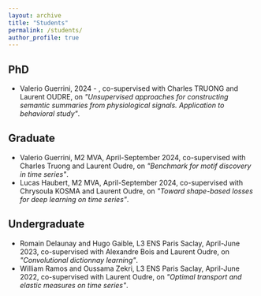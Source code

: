 ```yaml
---
layout: archive
title: "Students"
permalink: /students/
author_profile: true
---
```


## PhD
- Valerio Guerrini, 2024 - , co-supervised with Charles TRUONG and Laurent OUDRE, on *"Unsupervised approaches for constructing semantic summaries from physiological signals. Application to behavioral study"*.   


## Graduate
- Valerio Guerrini, M2 MVA, April-September 2024, co-supervised with Charles Truong and Laurent Oudre, on *"Benchmark for motif discovery in time series"*. 
- Lucas Haubert, M2 MVA, April-September 2024, co-supervised with Chrysoula KOSMA and Laurent Oudre, on *"Toward shape-based losses for deep learning on time series"*. 


## Undergraduate
- Romain Delaunay and Hugo Gaible, L3 ENS Paris Saclay, April-June 2023, co-supervised with Alexandre Bois and Laurent Oudre, on *"Convolutional dictionnay learning"*. 
- William Ramos and Oussama Zekri, L3 ENS Paris Saclay, April-June 2022, co-supervised with Laurent Oudre, on *"Optimal transport and elastic measures on time series"*.  